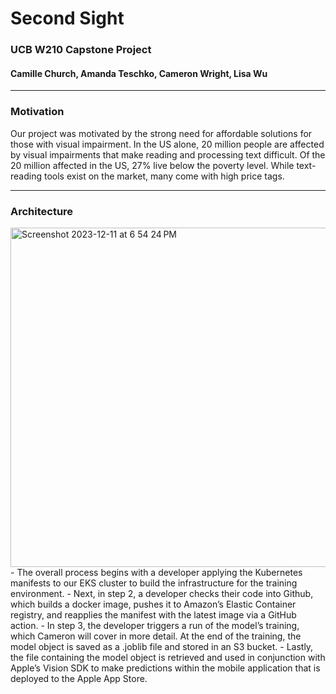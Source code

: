 # Second Sight
### UCB W210 Capstone Project 
#### Camille Church, Amanda Teschko, Cameron Wright, Lisa Wu
<hr />

### Motivation
<p>
Our project was motivated by the strong need for affordable solutions for those with visual impairment. In the US alone, 20 million people are affected by visual impairments that make reading and processing text difficult. Of the 20 million affected in the US, 27% live below the poverty level. While text-reading tools exist on the market, many come with high price tags.
</p>

<hr />

### Architecture
  <img width="543" alt="Screenshot 2023-12-11 at 6 54 24 PM" src="https://github.com/Camille2985/second-sight/assets/36643562/9a1482e2-d033-44b4-848b-f949f5b12a05">
- The overall process begins with a developer applying the Kubernetes manifests to our EKS cluster to build the infrastructure for the training environment.
- Next, in step 2, a developer checks their code into Github, which builds a docker image, pushes it to Amazon’s Elastic Container registry, and reapplies the manifest with the latest image via a GitHub action.
- In step 3, the developer triggers a run of the model’s training, which Cameron will cover in more detail. At the end of the training, the model object is saved as a .joblib file and stored in an S3 bucket.
- Lastly, the file containing the model object is retrieved and used in conjunction with Apple’s Vision SDK to make predictions within the mobile application that is deployed to the Apple App Store.

